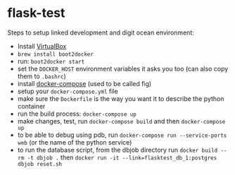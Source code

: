 # flask-test

Steps to setup linked development and digit ocean environment:

+ Install [VirtualBox](https://www.virtualbox.org/wiki/Downloads)
+ `brew install boot2docker`
+ run: `boot2docker start`
+ set the `DOCKER_HOST` environment variables it asks you too (can also copy them to `.bashrc`)
+ install [docker-compose](https://github.com/docker/fig/releases) (used to be called fig)
+ setup your `docker-compose.yml` file
+ make sure the `Dockerfile` is the way you want it to describe the python container
+ run the build process: `docker-compose up`
+ make changes, test, run `docker-compose build` and then `docker-compose up`
+ to be able to debug using pdb, run `docker-compose run --service-ports web` (or the name of the python service)
+ to run the database script, from the dbjob directory run `docker build --rm -t dbjob .` then `docker run -it --link=flasktest_db_1:postgres dbjob reset.sh` 
